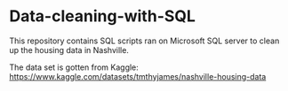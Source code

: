 # Data-cleaning-with-SQL

This repository contains SQL scripts ran on Microsoft SQL server to clean up the housing data in Nashville.

The data set is gotten from Kaggle: https://www.kaggle.com/datasets/tmthyjames/nashville-housing-data
